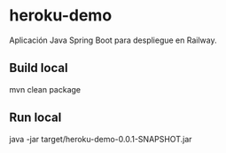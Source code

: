 # heroku-demo

Aplicación Java Spring Boot para despliegue en Railway.

## Build local
mvn clean package

## Run local
java -jar target/heroku-demo-0.0.1-SNAPSHOT.jar
